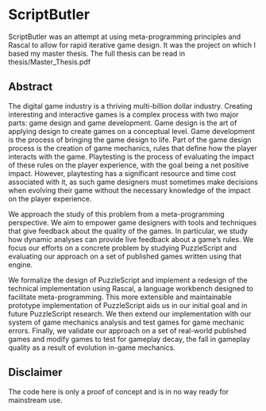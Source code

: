 # ScriptButler

ScriptButler was an attempt at using meta-programming principles and Rascal to allow for rapid iterative game design. It was the 
project on which I based my master thesis. The full thesis can be read in thesis/Master_Thesis.pdf

## Abstract
The digital game industry is a thriving multi-billion dollar industry. Creating interesting and interactive
games is a complex process with two major parts: game design and game development. Game design
is the art of applying design to create games on a conceptual level. Game development is the process
of bringing the game design to life. Part of the game design process is the creation of game mechanics,
rules that define how the player interacts with the game. Playtesting is the process of evaluating the
impact of these rules on the player experience, with the goal being a net positive impact. However,
playtesting has a significant resource and time cost associated with it, as such game designers must
sometimes make decisions when evolving their game without the necessary knowledge of the impact on
the player experience.

We approach the study of this problem from a meta-programming perspective. We aim to empower
game designers with tools and techniques that give feedback about the quality of the games. In particular,
we study how dynamic analyses can provide live feedback about a game’s rules. We focus our efforts on
a concrete problem by studying PuzzleScript and evaluating our approach on a set of published games
written using that engine.

We formalize the design of PuzzleScript and implement a redesign of the technical implementation
using Rascal, a language workbench designed to facilitate meta-programming. This more extensible
and maintainable prototype implementation of PuzzleScript aids us in our initial goal and in future
PuzzleScript research. We then extend our implementation with our system of game mechanics analysis
and test games for game mechanic errors. Finally, we validate our approach on a set of real-world
published games and modify games to test for gameplay decay, the fall in gameplay quality as a result
of evolution in-game mechanics.

## Disclaimer
The code here is only a proof of concept and is in no way ready for mainstream use.
